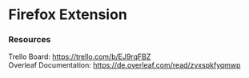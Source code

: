 # Firefox Extension

### Resources
Trello Board: https://trello.com/b/EJ9rqFBZ   
Overleaf Documentation: https://de.overleaf.com/read/zyxspkfyqmwp
